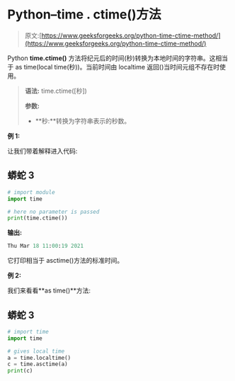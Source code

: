 # Python–time . ctime()方法

> 原文:[https://www.geeksforgeeks.org/python-time-ctime-method/](https://www.geeksforgeeks.org/python-time-ctime-method/)

Python **time.ctime()** 方法将纪元后的时间(秒)转换为本地时间的字符串。这相当于 as time(local time(秒))。当前时间由 localtime 返回()当时间元组不存在时使用。

> **语法:** time.ctime([秒])
> 
> **参数:**
> 
> *   **秒:**转换为字符串表示的秒数。

**例 1:**

让我们带着解释进入代码:

## 蟒蛇 3

```py
# import module
import time

# here no parameter is passed
print(time.ctime())
```

**输出:**

```py
Thu Mar 18 11:00:19 2021
```

它打印相当于 asctime()方法的标准时间。

**例 2:**

我们来看看**as time()**方法:

## 蟒蛇 3

```py
# import time
import time

# gives local time
a = time.localtime() 
c = time.asctime(a)
print(c)
```